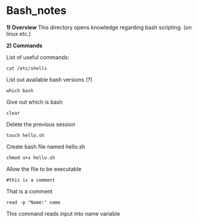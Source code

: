 # Bash_notes

**1) Overview**
This directory opens knowledge regarding bash scripting. (on linux etc.)

**2) Commands**

List of useful commands:
```
cat /etc/shells
```
List out available bash versions (?)
```
which bash
```
Give out which is bash
```
clear
```
Delete the previous session
```
touch hello.sh
```
Create bash file named hello.sh
```
chmod u+x hello.sh
```
Allow the file to be executable

```
#this is a comment
```
That is a comment

```
read -p "Name:" name
```
This command reads input into name variable



